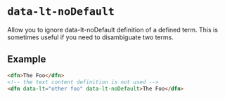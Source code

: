 # `data-lt-noDefault`

Allow you to ignore data-lt-noDefault definition of a defined term. This is sometimes useful if you need to disambiguate two terms.

## Example

```html "example": "Only data-lt is used for referencing the second definition."
<dfn>The Foo</dfn>
<!-- the text content definition is not used -->
<dfn data-lt="other foo" data-lt-noDefault>The Foo</dfn>
```
